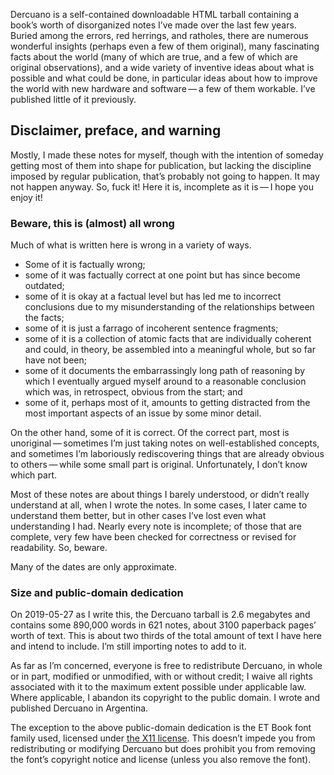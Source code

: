 Dercuano is a self-contained downloadable HTML tarball containing a
book’s worth of disorganized notes I’ve made over the last few years.
Buried among the errors, red herrings, and ratholes, there
are numerous wonderful insights (perhaps even a few of them original),
many fascinating facts about the world (many of which are true, and a
few of which are original observations), and a wide variety of
inventive ideas about what is possible and what could be done, in
particular ideas about how to improve the world with new hardware and
software — a few of them workable.  I’ve published little of it
previously.

Disclaimer, preface, and warning
--------------------------------

Mostly, I made
these notes for myself, though with the intention of someday getting
most of them into shape for publication, but lacking the discipline imposed by
regular publication, that’s probably not going to happen.  It may not
happen anyway.  So, fuck it!  Here it is, incomplete as it is — I hope
you enjoy it!

### Beware, this is (almost) all wrong ###

Much of what is written here is wrong in a variety of ways.

- Some of it is factually wrong;
- some of it was factually correct at one point but has since become outdated;
- some of it is okay at a factual level but has led me to incorrect
  conclusions due to my misunderstanding of the relationships between
  the facts;
- some of it is just a farrago of incoherent sentence fragments;
- some of it is a collection of atomic facts that are individually
  coherent and could, in theory, be assembled into a meaningful whole,
  but so far have not been;
- some of it documents the embarrassingly long path of reasoning by
  which I eventually argued myself around to a reasonable conclusion
  which was, in retrospect, obvious from the start; and
- some of it, perhaps most of it, amounts to getting distracted from
  the most important aspects of an issue by some minor detail.

On the other hand, some of it is correct.  Of the correct part, most
is unoriginal — sometimes I’m just taking notes on well-established
concepts, and sometimes I’m laboriously rediscovering things that are
already obvious to others — while some small part is original.
Unfortunately, I don’t know which part.

Most of these notes are about things I barely understood, or
didn’t really understand at all, when I wrote the notes.  In some
cases, I later came to understand them better, but in other cases I’ve
lost even what understanding I had.  Nearly every note is incomplete;
of those that are complete, very few have been checked for correctness
or revised for readability.  So, beware.

Many of the dates are only approximate.

### Size and public-domain dedication ###

On 2019-05-27 as I write this, the Dercuano tarball is 2.6 megabytes
and contains some 890,000 words in 621 notes,
about 3100 paperback pages’
worth of text.  This is about two thirds of the total amount
of text I have here and intend to include.  I’m still importing notes
to add to it.

As far as I’m concerned, everyone is free to redistribute Dercuano, in
whole or in part, modified or unmodified, with or without credit; I
waive all rights associated with it to the maximum extent possible
under applicable law.  Where applicable, I abandon its copyright to
the public domain.  I wrote and published Dercuano in Argentina.

The exception to the above public-domain dedication is the ET Book
font family used, licensed under [the X11
license](liabilities/LICENSE.ETBook).  This doesn’t impede you from
redistributing or modifying Dercuano but does prohibit you from
removing the font’s copyright notice and license (unless you also
remove the font).
